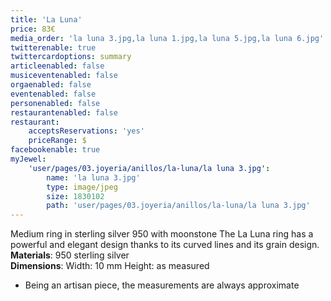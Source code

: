 ```yaml
---
title: 'La Luna'
price: 83€
media_order: 'la luna 3.jpg,la luna 1.jpg,la luna 5.jpg,la luna 6.jpg'
twitterenable: true
twittercardoptions: summary
articleenabled: false
musiceventenabled: false
orgaenabled: false
eventenabled: false
personenabled: false
restaurantenabled: false
restaurant:
    acceptsReservations: 'yes'
    priceRange: $
facebookenable: true
myJewel:
    'user/pages/03.joyeria/anillos/la-luna/la luna 3.jpg':
        name: 'la luna 3.jpg'
        type: image/jpeg
        size: 1830102
        path: 'user/pages/03.joyeria/anillos/la-luna/la luna 3.jpg'
---
```


Medium ring in sterling silver 950 with moonstone
The La Luna ring has a powerful and elegant design thanks to its curved lines and its grain design.</br>
**Materials**: 950 sterling silver</br>
**Dimensions**: Width: 10 mm Height: as measured</br>
* Being an artisan piece, the measurements are always approximate